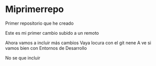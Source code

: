# Miprimerrepo
Primer repositorio que he creado

Este es mi primer cambio subido a un remoto

Ahora vamos a incluir más cambios
Vaya locura con el git nene
A ve si vamos bien con Entornos de Desarrollo

No se que incluir
